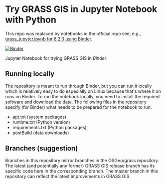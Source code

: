 # Try GRASS GIS in Jupyter Notebook with Python

This repo was replaced by notebooks in the official repo see, e.g., [grass_jupyter.ipynb for 8.2.0 using Binder](https://mybinder.org/v2/gh/OSGeo/grass/8.2.0?urlpath=lab%2Ftree%2Fdoc%2Fnotebooks%2Fjupyter_tutorial.ipynb).

[![Binder](https://mybinder.org/badge_logo.svg)](https://mybinder.org/v2/gh/wenzeslaus/try-grass-in-jupyter/main?labpath=notebook.ipynb)

Jupyter Notebook for trying GRASS GIS in *Binder*.

## Running locally

The repository is meant to run through Binder,
but you can run it locally which is relatively easy to do
especially on Linux because that's where it on runs on Binder.
To run the notebook locally, you need to install the required software
and download the data. The following files in the repository specify
(for Binder) what needs to be prepared for the notebook to run:

* apt.txt (system packages)
* runtime.txt (Python version)
* requirements.txt (Python packages)
* postBuild (data downloads)

## Branches (suggestion)

Branches in this repository mirror branches in the OSGeo/grass
repository. The latest (and potentially any former) GRASS GIS release
branch has its specific code here in the corresponding branch.
The master branch in this repository can reflect the latest improvements
in GRASS GIS.
